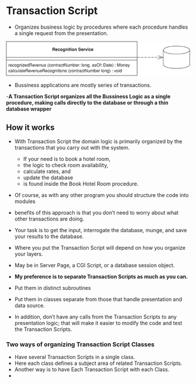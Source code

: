 # Transaction Script
- Organizes business logic by procedures where each procedure handles a single request from the presentation.

![image](../../img/transaction_script.jpg)


- Bussiness applications are mostly series of transactions.


-**A Transaction Script organizes all the Bussiness Logic as a single procedure, making calls directly to the database or through a thin database wrapper**


## How it works
- With Transaction Script the domain logic is primarily organized by the transactions that you carry out with the system.
  - If your need is to book a hotel room, 
  - the logic to check room availability,
  -  calculate rates, and 
  -  update the database 
  -  is found inside the Book Hotel Room procedure.
- Of course, as with any other program you should structure the code into modules
- benefits of this approach is that you don’t need to worry about what other transactions are doing.
- Your task is to get the input, interrogate the database, munge, and save your results to the database.

- Where you put the Transaction Script will depend on how you organize your layers.
- May be in Server Page, a CGI Script, or a database session object.
- **My preference is to separate Transaction Scripts as much as you can.**
-  Put them in distinct subroutines
-  Put them in classes separate from those that handle presentation and data source.
-  In addition, don’t have any calls from the Transaction Scripts to any presentation logic; that will make it easier to modify the code and test the Transaction Scripts.


### Two ways of organizing Transaction Script Classes
- Have several Transaction Scripts in a single class.
- Here each class defines a subject area of related Transaction Scripts.
- Another way is to have Each Transaction Script with each Class.
- 
